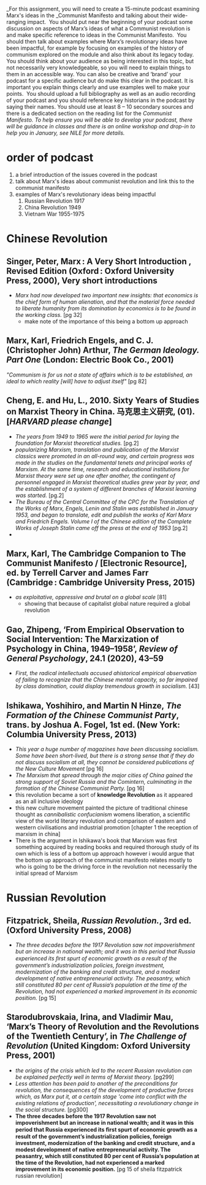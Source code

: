 _For this assignment, you will need to create a 15-minute podcast examining Marx's ideas in the _Communist Manifesto and talking about their wide-ranging impact. 
You should put near the beginning of your podcast some discussion on aspects of Marx’s ideas of what a Communist revolution is and make specific reference to ideas in the Communist Manifesto. 
You should then talk about examples where Marx’s revolutionary ideas have been impactful, for example by focusing on examples of the history of communism explored on the module and also think about its legacy today.
You should think about your audience as being interested in this topic, but not necessarily very knowledgeable, so you will need to explain things to them in an accessible way. You can also be creative and ‘brand’ your podcast for a specific audience but do make this clear in the podcast. It is important you explain things clearly and use examples well to make your points. 
You should upload a full bibliography as well as an audio recording of your podcast and you should reference key historians in the podcast by saying their names. You should use at least 8 – 10 secondary sources and there is a dedicated section on the reading list for the _Communist Manifesto.
To help ensure you will be able to develop your podcast, there will be guidance in classes and there is an online workshop and drop-in to help you in January, see NILE for more details._

# order of podcast 
1. a brief introduction of the issues covered in the podcast 
2. talk about Marx's ideas about communist revolution and link this to the communist manifesto 
3. examples of Marx's revolutionary ideas being impactful 
	1. Russian Revolution 1917 
	2. China Revolution 1949
	3. Vietnam War 1955-1975

# Chinese Revolution
## Singer, Peter, Marx : A Very Short Introduction , Revised Edition (Oxford : Oxford University Press, 2000), Very short introductions
- _Marx had now developed two important new insights: that economics is the chief form of human alienation, and that the material force needed to liberate humanity from its domination by economics is to be found in the working class._ [pg 32]
	- make note of the importance of this being a bottom up approach



## Marx, Karl, Friedrich Engels, and C. J. (Christopher John) Arthur, _The German Ideology. Part One_ (London: Electric Book Co., 2001)
_"Communism is for us not a state of affairs which is to be established, an ideal to which reality [will] have to adjust itself"_ [pg 82]


## Cheng, E. and Hu, L., 2010. Sixty Years of Studies on Marxist Theory in China. 马克思主义研究, (01). [_HARVARD please change_]

- _The years from 1949 to 1965 were the initial period for laying the foundation for Marxist theoretical studies._ [pg.2]
- _popularizing Marxism, translation and publication of the Marxist classics were promoted in an all-round way, and certain progress was made in the studies on the fundamental tenets and principal works of Marxism. At the same time, research and educational institutions for Marxist theory were set up one after another, the contingent of personnel engaged in Marxist theoretical studies grew year by year, and the establishment of a system of different branches of Marxist learning was started._ [pg.2]
- _The Bureau of the Central Committee of the CPC for the Translation of the Works of Marx, Engels, Lenin and Stalin was established in January 1953, and began to translate, edit and publish the works of Karl Marx and Friedrich Engels. Volume I of the Chinese edition of the Complete Works of Joseph Stalin came off the press at the end of 1953_ [pg.2]
- 



## Marx, Karl, The Cambridge Companion to The Communist Manifesto / [Electronic Resource], ed. by Terrell Carver and James Farr (Cambridge : Cambridge University Press, 2015)
- _as exploitative, oppressive and brutal on a global scale_ [81]
	- showing that because of capitalist global nature required a global revolution 



## Gao, Zhipeng, ‘From Empirical Observation to Social Intervention: The Marxization of Psychology in China, 1949–1958’, _Review of General Psychology_, 24.1 (2020), 43–59

- _First, the radical intellectuals accused ahistorical empirical observation of failing to recognize that the Chinese mental capacity, so far impaired by class domination, could display tremendous growth in socialism._ [43]


## Ishikawa, Yoshihiro, and Martin N Hinze, _The Formation of the Chinese Communist Party_, trans. by Joshua A. Fogel, 1st ed. (New York: Columbia University Press, 2013)

- _This year a huge number of magazines have been discussing socialism. Some have been short-lived, but there is a strong sense that if they do not discuss socialism at all, they cannot be considered publications of the New Culture Movement_ [pg 16]
- _The Marxism that spread through the major cities of China gained the strong support of Soviet Russia and the Comintern, culminating in the formation of the Chinese Communist Party._ [pg 16]
- this revolution became a sort of __knowledge Revolution__ as it appeared as an all inclusive ideology
- this new culture movement painted the picture of traditional chinese thought as _cannibalistic confucianism_ womens liberation, a scientific view of the world literary revolution and comparison of eastern and western civilisations and industrial promotion [chapter 1 the reception of marxism in china]
- There is the argument in Ishikawa's book that Marxism was first something acquired by reading books and required thorough study of its own which is less of a bottom up approach however i would argue that the bottom up approach of the communist manifesto relates mostly to who is going to be the driving force in the revolution not necessarily the initial spread of Marxism


# Russian Revolution

## Fitzpatrick, Sheila, _Russian Revolution._, 3rd ed. (Oxford University Press, 2008)
- _The three decades before the 1917 Revolution saw not impoverishment but an increase in national wealth; and it was in this period that Russia experienced its ﬁrst spurt of economic growth as a result of the government’s industrialization policies, foreign investment, modernization of the banking and credit structure, and a modest development of native entrepreneurial activity. The peasantry, which still constituted 80 per cent of Russia’s population at the time of the Revolution, had not experienced a marked improvement in its economic position._ [pg 15]

## Starodubrovskaia, Irina, and Vladimir Mau, ‘Marx’s Theory of Revolution and the Revolutions of the Twentieth Century’, in _The Challenge of Revolution_ (United Kingdom: Oxford University Press, 2001)

- _the origins of the crisis which led to the recent Russian revolution can be explained perfectly well in terms of Marxist theory._ [pg299]
- _Less attention has been paid to another of the preconditions for revolution, the consequences of the development of productive forces which, as Marx put it, at a certain stage 'come into conflict with the existing relations of production', necessitating a revolutionary change in the social structure._ [pg300]
- __The three decades before the 1917 Revolution saw not impoverishment but an increase in national wealth; and it was in this period that Russia experienced its ﬁrst spurt of economic growth as a result of the government’s industrialization policies, foreign investment, modernization of the banking and credit structure, and a modest development of native entrepreneurial activity. The peasantry, which still constituted 80 per cent of Russia’s population at the time of the Revolution, had not experienced a marked improvement in its economic position.__ [pg 15 of sheila fitzpatrick russian revolution]


